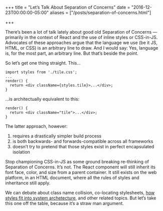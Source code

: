+++
title = "Let’s Talk About Separation of Concerns"
date =  "2016-12-23T00:00:00-05:00"
aliases = ["/posts/separation-of-concerns.html"]

+++

There’s been a lot of talk lately about good old Separation of Concerns &mdash; primarily in the context of React and the use of inline styles or CSS-in-JS. Advocates of these approaches argue that the language we use (be it JS, HTML, or CSS) is an arbitrary line to draw. And I would say: Yes, language is, for the most part, an arbitrary line. But that’s beside the point.

So let’s get one thing straight. This...

```
import styles from './tile.css';
...
render() {
  return <div className={styles.tile}>...</div>;
}
```

...is architectually equivalent to this:

```
render() {
  return <div className="tile">...</div>;
}
```

The latter approach, however:

1. requires a drastically simpler build process
2. is both backwards- and forwards-compatible across all frameworks
3. doesn’t try to pretend that those styles exist in perfect encapsulated isolation

Stop championing CSS-in-JS as some ground breaking re-thinking of Separation of Concerns. It’s not. The React component will still inherit its font face, color, and size from a parent container. It still exists on the web platform, in an HTML document, where all the rules of styles and inheritance still apply.

We can debate about class name collision, co-locating stylesheets, <a href="/posts/css-first.html">how styles fit into system archetecture</a>, and other related topics. But let’s take this one off the table, because it’s a straw man argument.

